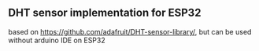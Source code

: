 ## DHT sensor implementation for ESP32

based on https://github.com/adafruit/DHT-sensor-library/, but can be used without arduino IDE on ESP32